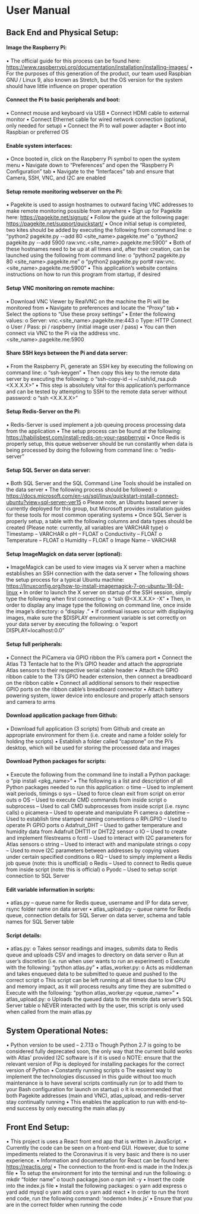 # User Manual
## __Back End and Physical Setup__:
#### Image the Raspberry Pi:
•	The official guide for this process can be found here: https://www.raspberrypi.org/documentation/installation/installing-images/
•	For the purposes of this generation of the product, our team used Raspbian GNU / Linux 9, also known as Stretch, but the OS version for the system should have little influence on proper operation

#### Connect the Pi to basic peripherals and boot:
•	Connect mouse and keyboard via USB
•	Connect HDMI cable to external monitor
•	Connect Ethernet cable for wired network connection (optional, only needed for setup)
•	Connect the Pi to wall power adapter
•	Boot into Raspbian or preferred OS

#### Enable system interfaces:
•	Once booted in, click on the Raspberry Pi symbol to open the system menu
•	Navigate down to “Preferences” and open the “Raspberry Pi Configuration” tab
•	Navigate to the “Interfaces” tab and ensure that Camera, SSH, VNC, and I2C are enabled

#### Setup remote monitoring webserver on the Pi:
•	Pagekite is used to assign hostnames to outward facing VNC addresses to make remote monitoring possible from anywhere
•	Sign up for Pagekite here: https://pagekite.net/signup/
•	Follow the guide at the following page: https://pagekite.net/support/quickstart/
•	Once initial setup is completed, two kites should be added by executing the following from command line:
  o	“python2 pagekite.py --add 80 <site_name>.pagekite.me”
  o	“python2 pagekite.py --add 5900 raw:vnc.<site_name>.pagekite.me:5900”
•	Both of these hostnames need to be up at all times and, after their creation, can be launched using the following from command line:
  o	“python2 pagekite.py 80 <site_name>.pagekite.me”
  o	“python2 pagekite.py port# raw:vnc.<site_name>.pagekite.me:5900”
•	This application’s website contains instructions on how to run this program from startup, if desired

#### Setup VNC monitoring on remote machine:
•	Download VNC Viewer by RealVNC on the machine the Pi will be monitored from
•	Navigate to preferences and locate the “Proxy” tab
•	Select the options to “Use these proxy settings”
•	Enter the following values:
  o	Server: vnc.<site_name>.pagekite.me:443
  o	Type: HTTP Connect
  o	User / Pass: pi / raspberry (initial image user / pass)
•	You can then connect via VNC to the Pi via the address vnc.<site_name>.pagekite.me:5900

#### Share SSH keys between the Pi and data server:
•	From the Raspberry Pi, generate an SSH key by executing the following on command line: 
  o	“ssh-keygen”
•	Then copy this key to the remote data server by executing the following: 
  o	“ssh-copy-id –i ~/.ssh/id_rsa.pub <X.X.X.X>”
•	This step is absolutely vital for this application’s performance and can be tested by attempting to SSH to the remote data server without password:
  o	“ssh <X.X.X.X>”

#### Setup Redis-Server on the Pi:
•	Redis-Server is used implement a job queuing process processing data from the application
•	The setup process can be found at the following: https://habilisbest.com/install-redis-on-your-raspberrypi
•	Once Redis is properly setup, this queue webserver should be run constantly when data is being processed by doing the following from command line:
  o	“redis-server”

#### Setup SQL Server on data server:
•	Both SQL Server and the SQL Command Line Tools should be installed on the data server
•	The following process should be followed:
  o	https://docs.microsoft.com/en-us/sql/linux/quickstart-install-connect-ubuntu?view=sql-server-ver15
  o	Please note, an Ubuntu based server is currently deployed for this group, but Microsoft provides installation guides for these tools for most common operating systems
•	Once SQL Server is properly setup, a table with the following columns and data types should be created (Please note: currently, all variables are VARCHAR type)
  o	Timestamp – VARCHAR
  o	pH – FLOAT
  o	Conductivity – FLOAT
  o	Temperature – FLOAT
  o	Humidity – FLOAT
  o	Image Name – VARCHAR

#### Setup ImageMagick on data server (optional):
•	ImageMagick can be used to view images via X server when a machine establishes an SSH connection with the data server
•	The following shows the setup process for a typical Ubuntu machine: https://linuxconfig.org/how-to-install-imagemagick-7-on-ubuntu-18-04-linux
•	In order to launch the X server on startup of the SSH session, simply type the following when first connecting:
  o	“ssh <user>@<X.X.X.X> -X”
•	Then, in order to display any image type the following on command line, once inside the image’s directory:
  o	“display <filename>.<extension>”
•	If continual issues occur with displaying images, make sure the $DISPLAY environment variable is set correctly on your data server by executing the following:
  o	“export DISPLAY=localhost:0.0”

#### Setup full peripherals:
•	Connect the PiCamera via GPIO ribbon the Pi’s camera port
•	Connect the Atlas T3 Tentacle hat to the Pi’s GPIO header and attach the appropriate Atlas sensors to their respective serial cable header
•	Attach the GPIO ribbon cable to the T3’s GPIO header extension, then connect a breadboard on the ribbon cable
•	Connect all additional sensors to their respective GPIO ports on the ribbon cable’s breadboard connector
•	Attach battery powering system, lower device into enclosure and properly attach sensors and camera to arms

#### Download application package from Github:
•	Download full application (3 scripts) from Github and create an appropriate environment for them (i.e. create and name a folder solely for holding the scripts)
•	Establish a folder called “capstone” on the Pi’s desktop, which will be used for storing the processed data and images

#### Download Python packages for scripts:
•	Execute the following from the command line to install a Python package:
  o	“pip install <pkg_name>”
•	The following is a list and description of all Python packages needed to run this application:
  o	time – Used to implement wait periods, timings
  o	sys – Used to force clean exit from script on error outs
  o	OS – Used to execute CMD commands from inside script
  o	subprocess – Used to call CMD subprocesses from inside script (i.e. rsync calls)
  o	picamera – Used to operate and manipulate Pi camera
  o	datetime – Used to establish time stamped naming conventions
  o	RPi.GPIO – Used to operate Pi GPIO ports
  o	Adafruit_DHT – Used to gather temperature and humidity data from Adafruit DHT11 or DHT22 sensor
  o	IO – Used to create and implement filestreams
  o	fcntl – Used to interact with I2C parameters for Atlas sensors
  o	string – Used to interact with and manipulate strings
  o	copy – Used to move I2C parameters between addresses by copying values under certain specified conditions
  o	RQ – Used to simply implement a Redis job queue (note: this is unofficial)
  o	Redis – Used to connect to Redis queue from inside script (note: this is official)
  o	Pyodc – Used to setup script connection to SQL Server 

#### Edit variable information in scripts:
• atlas.py – queue name for Redis queue, username and IP for data server, rsync folder name on data server
•	atlas_upload.py – queue name for Redis queue, connection details for SQL Server on data server, schema and table names for SQL Server table

#### Script details:
•	atlas.py:
  o	Takes sensor readings and images, submits data to Redis queue and uploads CSV and images to directory on data server
  o	Run at user’s discretion (i.e. run when user wants to run an experiment)
  o	Execute with the following: “python atlas.py”
•	atlas_worker.py:
  o	Acts as middleman and takes enqueued data to be submitted to queue and pushed to the correct script
  o	This script can be left running at all times due to low CPU and memory impact, as it will process results any time they are submitted
  o	Execute with the following: “python atlas_worker.py <queue_name>”
•	atlas_upload.py:
  o	Uploads the queued data to the remote data server’s SQL Server table
  o	NEVER interacted with by the user, this script is only used when called from the main atlas.py

## __System Operational Notes__:
•	Python version to be used – 2.7.13
  o	Though Python 2.7 is going to be considered fully deprecated soon, the only way that the current build works with Atlas’ provided I2C software is if it is used
  o	NOTE: ensure that the relevant version of Pip is deployed for installing packages for the correct version of Python
•	Constantly running scripts
  o	The easiest way to implement the technologies discussed in this guide without too much maintenance is to have several scripts     continually run (or to add them to your Bash configuration for launch on startup)
  o	It is recommended that both Pagekite addresses (main and VNC), atlas_upload, and redis-server stay continually running
•	This enables the application to run with end-to-end success by only executing the main atlas.py

## __Front End Setup__:
•	This project is uses a React front end app that is written in JavaScript.
•	Currently the code can be seen on a front-end GUI. However, due to some impediments related to the Coronavirus it is very basic and there is no user experience.
•	Information and documentation for React can be found here: https://reactjs.org/
•	The connection to the front-end is made in the Index.js file
•	To setup the environment for into the terminal and run the following:
  o	mkdir “folder name”
  o	touch package.json
  o	npm init -y
• Insert the code into the index.js file
• Install the following packages:
  o	yarn add express 
  o yard add mysql 
  o	yarn add cors
  o	yarn add react
•	In order to run the front end code, run the following command: ‘nodemon Index.js’
• Ensure that you are in the correct folder when running the code
